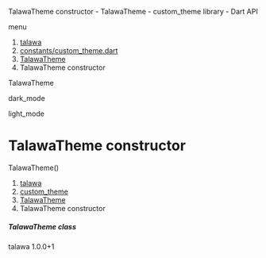




TalawaTheme constructor - TalawaTheme - custom\_theme library - Dart API







menu

1. [talawa](../../index.html)
2. [constants/custom\_theme.dart](../../file-___home_harshil_Desktop_open-source_palisadoes_talawa_lib_constants_custom_theme/)
3. [TalawaTheme](../../file-___home_harshil_Desktop_open-source_palisadoes_talawa_lib_constants_custom_theme/TalawaTheme-class.html)
4. TalawaTheme constructor

TalawaTheme


dark\_mode

light\_mode




# TalawaTheme constructor


TalawaTheme()

 


1. [talawa](../../index.html)
2. [custom\_theme](../../file-___home_harshil_Desktop_open-source_palisadoes_talawa_lib_constants_custom_theme/)
3. [TalawaTheme](../../file-___home_harshil_Desktop_open-source_palisadoes_talawa_lib_constants_custom_theme/TalawaTheme-class.html)
4. TalawaTheme constructor

##### TalawaTheme class





talawa
1.0.0+1






